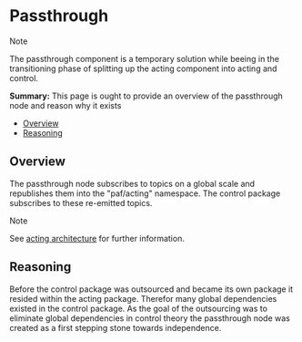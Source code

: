 # Passthrough

>[!NOTE]
>The passthrough component is a temporary solution while beeing in the transitioning phase of
>splitting up the acting component into acting and control.

**Summary:** This page is ought to provide an overview of the passthrough node and
reason why it exists

- [Overview](#overview)
- [Reasoning](#reasoning)

## Overview

The passthrough node subscribes to topics on a global scale and republishes them into the "paf/acting" namespace. The control package subscribes to these re-emitted topics.

> [!NOTE]
> See [acting architecture](./architecture_documentation.md) for further information.

## Reasoning

Before the control package was outsourced and became its own package it resided within the acting package.
Therefor many global dependencies existed in the control package. As the goal of the outsourcing was
to eliminate global dependencies in control theory the passthrough node was created as a first stepping
stone towards independence.
